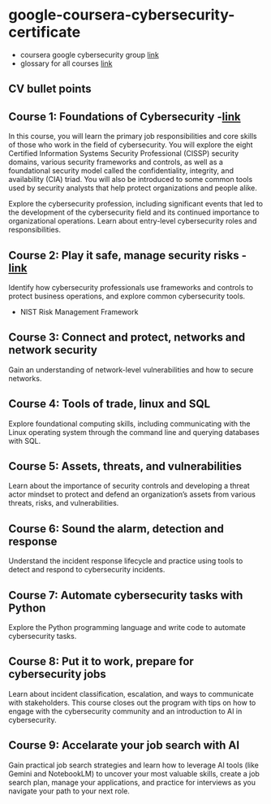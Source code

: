 # google-coursera-cybersecurity-certificate

* coursera google cybersecurity group [link](https://www.coursera.support/s/google-cybersecurity-community)
* glossary for all courses [link](https://docs.google.com/document/d/1Feb8pHRY-blnpaLOohds2esd6IWdCIp-ikG7G_omSj4/template/preview?resourcekey=0-YHcAISkCiqGDq5KwO6yNeQ)

## CV bullet points

## Course 1: Foundations of Cybersecurity -[link](https://github.com/hsarfraz/google-coursera-cybersecurity-certificate/tree/main/course%201%3A%20foundations%20of%20cybersecurity)

In this course, you will learn the primary job responsibilities and core skills of those who work in the field of cybersecurity. You will explore the eight Certified Information Systems Security Professional (CISSP) security domains, various security frameworks and controls, as well as a foundational security model called the confidentiality, integrity, and availability (CIA) triad. You will also be introduced to some common tools used by security analysts that help protect organizations and people alike.

Explore the cybersecurity profession, including significant events that led to the development of the cybersecurity field and its continued importance to organizational operations. Learn about entry-level cybersecurity roles and responsibilities.

## Course 2: Play it safe, manage security risks -[link](https://github.com/hsarfraz/google-coursera-cybersecurity-certificate/tree/main/course%202:%20play%20it%20safe,%20manage%20security%20risks)

Identify how cybersecurity professionals use frameworks and controls to protect business operations, and explore common cybersecurity tools.

* NIST Risk Management Framework

## Course 3: Connect and protect, networks and network security

Gain an understanding of network-level vulnerabilities and how to secure networks.

## Course 4: Tools of trade, linux and SQL

Explore foundational computing skills, including communicating with the Linux operating system through the command line and querying databases with SQL.

## Course 5: Assets, threats, and vulnerabilities

Learn about the importance of security controls and developing a threat actor mindset to protect and defend an organization’s assets from various threats, risks, and vulnerabilities.

## Course 6: Sound the alarm, detection and response

Understand the incident response lifecycle and practice using tools to detect and respond to cybersecurity incidents.

## Course 7: Automate cybersecurity tasks with Python

Explore the Python programming language and write code to automate cybersecurity tasks.

## Course 8: Put it to work, prepare for cybersecurity jobs

Learn about incident classification, escalation, and ways to communicate with stakeholders. This course closes out the program with tips on how to engage with the cybersecurity community and an introduction to AI in cybersecurity.

## Course 9: Accelarate your job search with AI

Gain practical job search strategies and learn how to leverage AI tools (like Gemini and NotebookLM) to uncover your most valuable skills, create a job search plan, manage your applications, and practice for interviews as you navigate your path to your next role.
